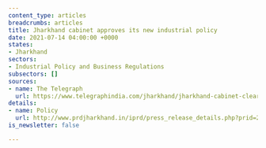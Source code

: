 ```yaml
---
content_type: articles
breadcrumbs: articles
title: Jharkhand cabinet approves its new industrial policy
date: 2021-07-14 04:00:00 +0000
states:
- Jharkhand
sectors:
- Industrial Policy and Business Regulations
subsectors: []
sources:
- name: The Telegraph
  url: https://www.telegraphindia.com/jharkhand/jharkhand-cabinet-clears-new-industrial-policy-aims-to-create-5-lakh-jobs/cid/1821446
details:
- name: Policy
  url: http://www.prdjharkhand.in/iprd/press_release_details.php?prid=28371
is_newsletter: false

---
```

